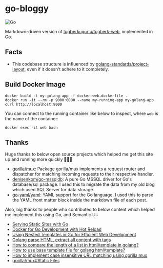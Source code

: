 # go-bloggy

![Go](https://github.com/tugberkugurlu/go-bloggy/workflows/Go/badge.svg?branch=master)

Markdown-driven version of [tugberkugurlu/tugberk-web](https://github.com/tugberkugurlu/tugberk-web), implemented in Go.

## Facts

 - This codebase structure is influenced by [golang-standards/project-layout](https://github.com/golang-standards/project-layout), 
 even if it doesn't adhere to it completely.

## Build Docker Image

```
docker build -t my-golang-app -f docker-web.dockerfile .
docker run -it --rm -p 9000:8080 --name my-running-app my-golang-app
curl http://localhost:9000
```

You can connect to the running container like below to inspect, where `web` is the name of the container:

```
docker exec -it web bash
```

## Thanks

Huge thanks to below open source projects which helped me get this site up and running more quickly 🙇🏼‍♂️

 - [gorilla/mux](https://github.com/gorilla/mux): Package gorilla/mux implements a request router and dispatcher for 
 matching incoming requests to their respective handler.
 - [denisenkom/go-mssqldb](github.com/denisenkom/go-mssqldb): A pure Go MSSQL driver for Go's database/sql package. I 
 used this to migrate the data from my old blog which used SQL Server for data storage.
 - [go-yaml/yaml](https://github.com/go-yaml/yaml): YAML support for the Go language. I used this to parse the YAML front 
 matter block inside the markdown file of each post.

Also, big thanks to people who contributed to below content which helped me implement this using Go, and Semantic UI:

 - [Serving Static Sites with Go](https://www.alexedwards.net/blog/serving-static-sites-with-go)
 - [Docker for Go Development with Hot Reload](https://levelup.gitconnected.com/docker-for-go-development-a27141f36ba9)
 - [Using Nested Templates in Go for Efficient Web Development](https://levelup.gitconnected.com/using-go-templates-for-effective-web-development-f7df10b0e4a0)
 - [Golang parse HTML, extract all content with <body> </body> tags](https://stackoverflow.com/questions/30109061/golang-parse-html-extract-all-content-with-body-body-tags)
 - [How to compare the length of a list in html/template in golang?](https://stackoverflow.com/questions/35967109/how-to-compare-the-length-of-a-list-in-html-template-in-golang)
 - [How to use base template file for golang html/template?](https://stackoverflow.com/questions/36617949/how-to-use-base-template-file-for-golang-html-template)
 - [How to implement case insensitive URL matching using gorilla mux](https://stackoverflow.com/questions/53593618/how-to-implement-case-insensitive-url-matching-using-gorilla-mux)
 - [gorilla/mux#Static Files](https://github.com/gorilla/mux/tree/75dcda0896e109a2a22c9315bca3bb21b87b2ba5#static-files)
